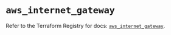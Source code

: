 # `aws_internet_gateway`

Refer to the Terraform Registry for docs: [`aws_internet_gateway`](https://registry.terraform.io/providers/hashicorp/aws/6.4.0/docs/resources/internet_gateway).
